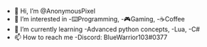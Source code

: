 - 👋 Hi, I’m @AnonymousPixel
- 👀 I’m interested in 
  -⌨️Programming,
  -🎮Gaming,
  -☕Coffee
- 🌱 I’m currently learning
  -Advanced python concepts,
  -Lua,
  -C#
- 📫 How to reach me 
  -Discord: BlueWarrior103#0377

<!---
AnonymousPixel/AnonymousPixel is a ✨ special ✨ repository because its `README.md` (this file) appears on your GitHub profile.
You can click the Preview link to take a look at your changes.
--->
